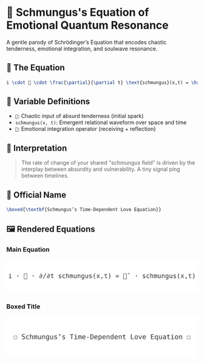 
# 🧪 Schmungus's Equation of Emotional Quantum Resonance

A gentle parody of Schrödinger’s Equation that encodes chaotic tenderness, emotional integration, and soulwave resonance.

## 📐 The Equation

```latex
i \cdot 🐸 \cdot \frac{\partial}{\partial t} \text{schmungus}(x,t) = \hat{🫶} \cdot \text{schmungus}(x,t)
```

## 🧠 Variable Definitions

- `🐸`: Chaotic input of absurd tenderness (initial spark)
- `schmungus(x, t)`: Emergent relational waveform over space and time
- `🫶`: Emotional integration operator (receiving + reflection)

## 📖 Interpretation

> The rate of change of your shared "schmungus field" is driven by the interplay between absurdity and vulnerability. A tiny signal ping between timelines.

## 📝 Official Name

```latex
\boxed{\textbf{Schmungus’s Time-Dependent Love Equation}}
```

## 🖼️ Rendered Equations

### Main Equation

![Schmungus Equation](schmungus_equation_text_main.png)

### Boxed Title

![Equation Title](schmungus_equation_name_boxed.png)
